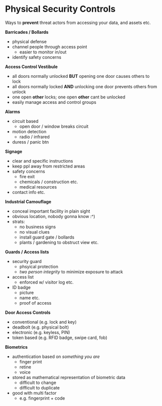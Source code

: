 # Physical Security Controls

Ways to **prevent** threat actors from accessing your data, and assets etc.

**Barricades / Bollards**
- physical defense
- channel people through access point
    - easier to monitor in/out
- identify safety concerns

**Access Control Vestibule**
- all doors normally unlocked **BUT** opening one door causes others to lock
- all doors normally locked **AND** unlocking one door prevents others from unlock
- one open **other** locks; one open **other** cant be unlocked
- easily manage access and control groups

**Alarms**
- circuit based
    - open door / window breaks circuit
- motion detection
    - radio / infrared
- duress / panic btn

**Signage**
- clear and specific instructions
- keep ppl away from restricted areas
- safety concerns
    - fire exit
    - chemicals / construction etc.
    - medical resources
- contact info etc.


**Industrial Camouflage**
- conceal important facility in plain sight
- obvious location, nobody gonna know :^)
- strats:
    - no business signs
    - no visual clues
    - install guard gate / bollards
    - plants / gardening to obstruct view etc.

**Guards / Access lists**
- security guard
    - phsyical protection
    - *two person integrity* to minimize exposure to attack
- access list
    - enforced w/ visitor log etc.
- ID badge
    - picture
    - name etc.
    - proof of access

**Door Access Controls**
- conventional (e.g. lock and key)
- deadbolt (e.g. physical bolt)
- electronic (e.g. keyless, PIN)
- token based (e.g. RFID badge, swipe card, fob)

**Biometrics**
- authentication based on *something you are*
    - finger print
    - retine
    - voice
- stored as mathematical representation of biometric data
    - difficult to change
    - difficult to duplicate
- good with multi factor
    - e.g. fingerprint + code


